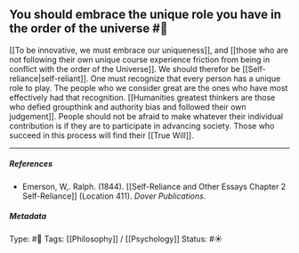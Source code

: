 ## You should embrace the unique role you have in the order of the universe #🧠 

[[To be innovative, we must embrace our uniqueness]], and [[those who are not following their own unique course experience friction from being in conflict with the order of the Universe]]. We should therefor be [[Self-reliance|self-reliant]]. One must recognize that every person has a unique role to play. The people who we consider great are the ones who have most effectively had that recognition. [[Humanities greatest thinkers are those who defied groupthink and authority bias and followed their own judgement]]. People should not be afraid to make whatever their individual contribution is if they are to participate in advancing society. Those who succeed in this process will find their [[True Will]].

___

##### References

- Emerson, W,. Ralph. (1844). [[Self-Reliance and Other Essays Chapter 2 Self-Reliance]] (Location 411). _Dover Publications_.

##### Metadata

Type: #🔴 
Tags: [[Philosophy]] / [[Psychology]]
Status: #☀️ 